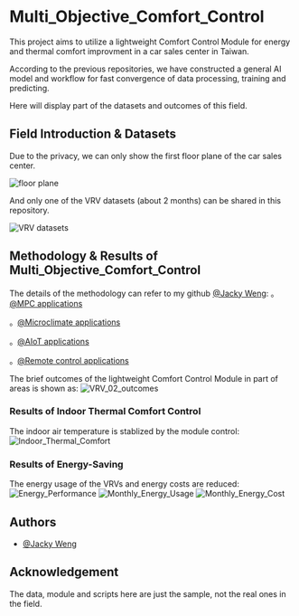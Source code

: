 # Multi_Objective_Comfort_Control
This project aims to utilize a lightweight Comfort Control Module for energy and thermal comfort improvment in a car sales center in Taiwan.

According to the previous repositories, we have constructed a general AI model and workflow for fast convergence of data processing, training and predicting.

Here will display part of the datasets and outcomes of this field.

## Field Introduction & Datasets
Due to the privacy, we can only show the first floor plane of the car sales center.

![floor plane](https://github.com/JackyWeng526/Multi_Objective_Comfort_Control/tree/main/docs/Field_plane.JPG)

And only one of the VRV datasets (about 2 months) can be shared in this repository.

![VRV datasets](https://github.com/JackyWeng526/Multi_Objective_Comfort_Control/tree/main/docs/VRV_datasets.JPG)

## Methodology & Results of Multi_Objective_Comfort_Control
The details of the methodology can refer to my github [@Jacky Weng](https://github.com/JackyWeng526):
  。[@MPC applications](https://github.com/JackyWeng526/Predictive_Control_for_Thermal_comfort)
  
  。[@Microclimate applications](https://github.com/JackyWeng526/Taiwan_Weather_Data)
  
  。[@AIoT applications](https://github.com/JackyWeng526/Raspberry_Modbus_Data_Logger)
  
  。[@Remote control applications](https://github.com/JackyWeng526/Support_AI_service_with_MQTT)

The brief outcomes of the lightweight Comfort Control Module in part of areas is shown as:
![VRV_02_outcomes](https://github.com/JackyWeng526/Multi_Objective_Comfort_Control/tree/main/docs/VRV_02_outcomes.JPG)

### Results of Indoor Thermal Comfort Control
The indoor air temperature is stablized by the module control:
![Indoor_Thermal_Comfort](https://github.com/JackyWeng526/Multi_Objective_Comfort_Control/tree/main/docs/Indoor_Thermal_Comfort.JPG)

### Results of Energy-Saving
The energy usage of the VRVs and energy costs are reduced:
![Energy_Performance](https://github.com/JackyWeng526/Multi_Objective_Comfort_Control/tree/main/docs/Energy_Performance.JPG)
![Monthly_Energy_Usage](https://github.com/JackyWeng526/Multi_Objective_Comfort_Control/tree/main/docs/Monthly_Energy_Usage.JPG)
![Monthly_Energy_Cost](https://github.com/JackyWeng526/Multi_Objective_Comfort_Control/tree/main/docs/Monthly_Energy_Cost.JPG)


## Authors
- [@Jacky Weng](https://github.com/JackyWeng526)

## Acknowledgement
The data, module and scripts here are just the sample, not the real ones in the field.
